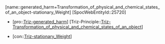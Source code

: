 ﻿---
type: TrizContradiction
aliases:
- generated_harm+Transformation_of_physical_and_chemical_states_of_an_object-stationary_Weight
license: CC BY-SA 4.0
copyright: https://github.com/SpocWeb
IsDeleted: false
IsReadOnly: false
Confidential: public
tags: 
- Triz/Contradiction
---
[name::generated_harm+Transformation_of_physical_and_chemical_states_of_an_object-stationary_Weight]
[SpocWebEntityId::25720]
+ [pro::[Triz-generated_harm](tech/Triz/Parameter/Triz-generated_harm.md)]
[Triz-Principle::[Triz-Transformation_of_physical_and_chemical_states_of_an_object](tech/Triz/Principle/Triz-Transformation_of_physical_and_chemical_states_of_an_object.md)]
- [con::[Triz-stationary_Weight](tech/Triz/Parameter/Triz-stationary_Weight.md)]

